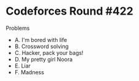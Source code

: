 # Codeforces Round \#422

Problems
* A. I'm bored with life
* B. Crossword solving
* C. Hacker, pack your bags!
* D. My pretty girl Noora
* E. Liar
* F. Madness
